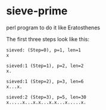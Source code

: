 # sieve-prime
perl program to do it like Eratosthenes

The first three steps look like this:


    sieved: (Step=0), p=1, len=1
    x

    sieved:1 (Step=1), p=2, len=2
    x.

    sieved:1 (Step=2), p=3, len=6
    x...x.

    sieved:2 (Step=3), p=5, len=30
    x.....x...x.x...x.x...x.....x.
